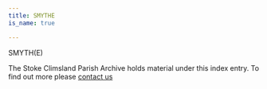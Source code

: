 ```yaml
---
title: SMYTHE
is_name: true

---
```


SMYTH(E)


The Stoke Climsland Parish Archive holds material under this index entry. To find out more please [contact us](/contact/)
